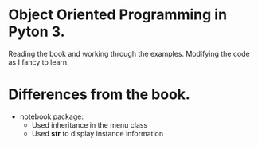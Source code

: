 # Object Oriented Programming in Pyton 3.
Reading the book and working through the examples.
Modifying the code as I fancy to learn.

# Differences from the book.

* notebook package:
  - Used inheritance in the menu class 
  - Used __str__ to display instance information
